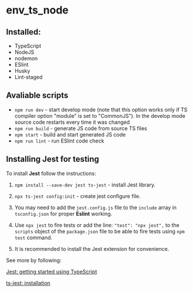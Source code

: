 # env_ts_node

## Installed:
   - TypeScript
   - NodeJS
   - nodemon
   - ESlint
   - Husky
   - Lint-staged

## Avaliable scripts
   - `npm run dev` - start develop mode (note that this option works only if TS compiler option "module" is set to "CommonJS"). In the develop mode source code restarts every time it was changed
   - `npm run build` - generate JS code from source TS files
   - `npm start` - build and start generated JS code
   - `npm run lint` - run ESlint code check

## Installing Jest for testing

To install **Jest** follow the instructions:

   1. `npm install --save-dev jest ts-jest` - install Jest library.

   2. `npx ts-jest config:init` - create jest configure file.

   3. You may need to add the `jest.config.js` file to the `include` array in `tsconfig.json` for proper **Eslint** working.

   4. Use `npx jest` to fire tests or add the line: `"test": "npx jest",` to the `scripts` object of the `package.json` file to be able to fire tests using `npm test` command.

   5. It is recommended to install the Jest extension for convenience.

See more by following:

[Jest: getting started using TypeScript](https://jestjs.io/docs/getting-started#using-typescript)

[ts-jest: installation](https://kulshekhar.github.io/ts-jest/docs/getting-started/installation/#jest-config-file)
